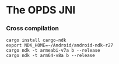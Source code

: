 

# The OPDS JNI

### Cross compilation


```
cargo install cargo-ndk
export NDK_HOME=~/Android/android-ndk-r27
cargo ndk -t armeabi-v7a b --release
cargo ndk -t arm64-v8a b --release
```